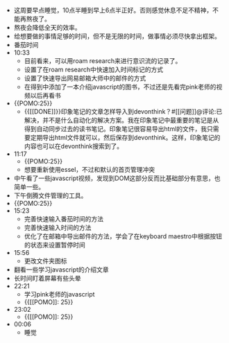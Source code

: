 - 这周要早点睡觉，10点半睡到早上6点半正好。否则感觉休息不足不精神，不能再熬夜了。
- 熬夜会降低全天的效率。
- 给想要做的事情足够的时间，但不是无限的时间，做事情必须尽快拿出框架。
- 番茄时间
- 10:33
    - 目前看来，可以用roam research来进行意识流的记录了。
    - 设置了在roam research中快速加入时间标记的方式
    - 设置了快速导出网易邮箱大师中的邮件的方式
    - 在得到中添加了一本介绍javascript的图书，不过还是先看完pink老师的视频以后再看书
- {{POMO:25}} 
    - {{[[DONE]]}}印象笔记的文章怎样导入到devonthink？#[[问题]]@评论:已解决，并不是什么自动化的解决方案。我在印象笔记中最重要的笔记是从得到自动同步过去的读书笔记。印象笔记很容易导出html的文件，我只需要定期导出html文件就可以，然后保存到devonthink。这样，印象笔记的内容也可以在devonthink搜索到了。
- 11:17
    - {{POMO:25}} 
    - 想要重新使用essel，不过和默认的首页管理冲突
- 中午看了一些javascript视频，发现到DOM这部分反而比基础部分有意思，也简单一些。
- 下午倒腾文件管理的工具。
- {{POMO:25}} 
- 15:23
    - 完善快速输入番茄时间的方法
    - 完善快速输入时间的方法
    - 优化了在邮箱中导出邮件的方法，学会了在keyboard maestro中根据按钮的状态来设置暂停时间
- 15:56
    - 更改文件夹图标
- 翻看一些学习javascript的介绍文章
- 长时间盯着屏幕有些头晕
- 22:21
    - 学习pink老师的javascript
    - {{[[POMO]]: 25}}
- 23:02
    - {{[[POMO]]: 25}}
- 00:06
    - 睡觉
